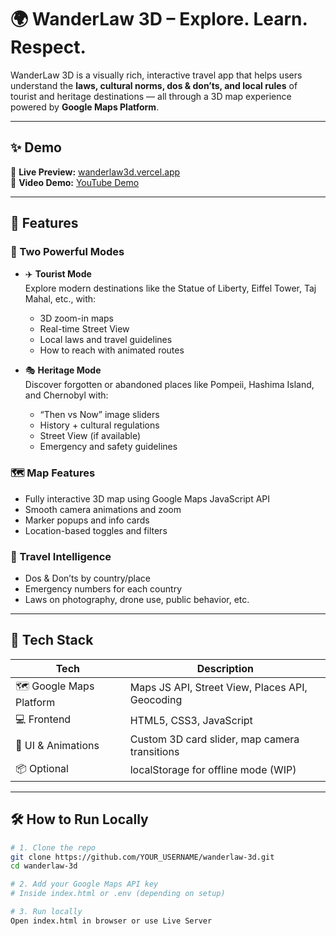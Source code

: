# 🌍 WanderLaw 3D – Explore. Learn. Respect.

WanderLaw 3D is a visually rich, interactive travel app that helps users understand the **laws, cultural norms, dos & don’ts, and local rules** of tourist and heritage destinations — all through a 3D map experience powered by **Google Maps Platform**.

---

## ✨ Demo

🔗 **Live Preview:** [wanderlaw3d.vercel.app](https://wonderlaw.netlify.app/)  
🎥 **Video Demo:** [YouTube Demo](https://www.youtube.com/watch?v=lC1untTWp74)

---

## 📌 Features

### 🧭 Two Powerful Modes

- ✈️ **Tourist Mode**  
  Explore modern destinations like the Statue of Liberty, Eiffel Tower, Taj Mahal, etc., with:
  - 3D zoom-in maps
  - Real-time Street View
  - Local laws and travel guidelines
  - How to reach with animated routes

- 🎭 **Heritage Mode**  
  Discover forgotten or abandoned places like Pompeii, Hashima Island, and Chernobyl with:
  - “Then vs Now” image sliders
  - History + cultural regulations
  - Street View (if available)
  - Emergency and safety guidelines

### 🗺️ Map Features
- Fully interactive 3D map using Google Maps JavaScript API
- Smooth camera animations and zoom
- Marker popups and info cards
- Location-based toggles and filters

### 🧾 Travel Intelligence
- Dos & Don’ts by country/place
- Emergency numbers for each country
- Laws on photography, drone use, public behavior, etc.

---

## 🚀 Tech Stack

| Tech | Description |
|------|-------------|
| 🗺️ Google Maps Platform | Maps JS API, Street View, Places API, Geocoding |
| 💻 Frontend | HTML5, CSS3, JavaScript |
| 🎨 UI & Animations | Custom 3D card slider, map camera transitions |
| 📦 Optional | localStorage for offline mode (WIP) |

---

## 🛠️ How to Run Locally

```bash
# 1. Clone the repo
git clone https://github.com/YOUR_USERNAME/wanderlaw-3d.git
cd wanderlaw-3d

# 2. Add your Google Maps API key
# Inside index.html or .env (depending on setup)

# 3. Run locally
Open index.html in browser or use Live Server
